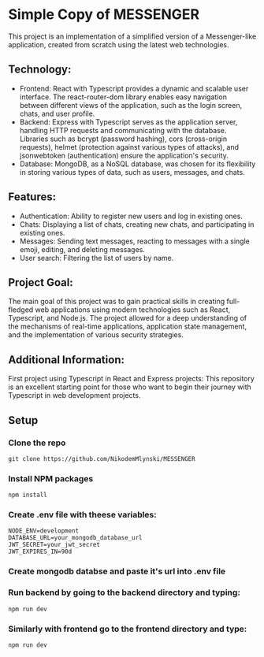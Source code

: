 # Simple Copy of MESSENGER
This project is an implementation of a simplified version of a Messenger-like application, created from scratch using the latest web technologies.

## Technology:
* Frontend: React with Typescript provides a dynamic and scalable user interface. The react-router-dom library enables easy navigation between different views of the application, such as the login screen, chats, and user profile.
* Backend: Express with Typescript serves as the application server, handling HTTP requests and communicating with the database. Libraries such as bcrypt (password hashing), cors (cross-origin requests), helmet (protection against various types of attacks), and jsonwebtoken (authentication) ensure the application's security.
* Database: MongoDB, as a NoSQL database, was chosen for its flexibility in storing various types of data, such as users, messages, and chats.
  
## Features:
* Authentication: Ability to register new users and log in existing ones.
* Chats: Displaying a list of chats, creating new chats, and participating in existing ones.
* Messages: Sending text messages, reacting to messages with a single emoji, editing, and deleting messages.
* User search: Filtering the list of users by name.
  
## Project Goal:

The main goal of this project was to gain practical skills in creating full-fledged web applications using modern technologies such as React, Typescript, and Node.js. The project allowed for a deep understanding of the mechanisms of real-time applications, application state management, and the implementation of various security strategies.

## Additional Information:

First project using Typescript in React and Express projects: This repository is an excellent starting point for those who want to begin their journey with Typescript in web development projects.

## Setup
### Clone the repo
```
git clone https://github.com/NikodemMlynski/MESSENGER
```
### Install NPM packages 
```
npm install
```
### Create .env file with theese variables: <br/>
```
NODE_ENV=development
DATABASE_URL=your_mongodb_database_url
JWT_SECRET=your_jwt_secret
JWT_EXPIRES_IN=90d
```
### Create mongodb databse and paste it's url into .env file
### Run backend by going to the backend directory and typing: 
```
npm run dev
```
### Similarly with frontend go to the frontend directory and type: 
```
npm run dev
```
